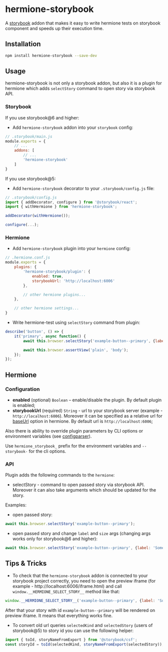 # hermione-storybook

A [storybook](https://github.com/storybookjs/storybook) addon that makes it easy to write hermione tests on storybook component and speeds up their execution time.

## Installation

```bash
npm install hermione-storybook --save-dev
```

## Usage

hermione-storybook is not only a storybook addon, but also it is a plugin for hermione which adds `selectStory` command to open story via storybook API.

### Storybook

If you use storybook@6 and higher:

* Add `hermione-storybook` addon into your `storybook` config:

```js
// .storybook/main.js
module.exports = {
    // ...
    addons: [
        // ...
        'hermione-storybook'
    ]
}
```

If you use storybook@5:

* Add `hermione-storybook` decorator to your `.storybook/config.js` file:

```js
// .storybook/config.js
import { addDecorator, configure } from '@storybook/react';
import { withHermione } from 'hermione-storybook';

addDecorator(withHermione());

configure(...);
```

### Hermione

* Add `hermione-storybook` plugin into your `hermione` config:
```js
// .hermione.conf.js
module.exports = {
    plugins: {
        'hermione-storybook/plugin': {
            enabled: true,
            storybookUrl: 'http://localhost:6006'
        },

        // other hermione plugins...
    },

    // other hermione settings...
}
```

* Write hermione-test using `selectStory` command from plugin:

```js
describe('button', () => {
    it('primary', async function() {
        await this.browser.selectStory('example-button--primary', {label: 'New button label'}); // second parameter with `args` works only for storybook@6 and higher

        await this.browser.assertView('plain', 'body');
    });
});
```

## Hermione

### Configuration

* **enabled** (optional) `Boolean` – enable/disable the plugin. By default plugin is enabled;
* **storybookUrl** (required) `String` - url to your storybook server (example - `http://localhost:6006`). Moreover it can be specified as a relative url for [baseUrl](https://github.com/gemini-testing/hermione#baseurl) option in hermione. By default url is `http://localhost:6006`;

Also there is ability to override plugin parameters by CLI options or environment variables (see [configparser](https://github.com/gemini-testing/configparser)).

Use `hermione_storybook_` prefix for the environment variables and `--storybook-` for the cli options.

### API

Plugin adds the following commands to the `hermione`:

* selectStory - command to open passed story via storybook API. Moreover it can also take arguments which should be updated for the story.

Examples:

* open passed story:

```js
await this.browser.selectStory('example-button--primary');
```

* open passed story and change `label` and `size` args (changing args works only for storybook@6 and higher):

```js
await this.browser.selectStory('example-button--primary', {label: 'Some label', size: 'large'});
```

## Tips & Tricks

* To check that the `hermione-storybook` addon is connected to your storybook project correctly, you need to open the preview iframe (for example - http://localhost:6006/iframe.html) and call `window.__HERMIONE_SELECT_STORY__` method like that:

```js
window.__HERMIONE_SELECT_STORY__('example-button--primary', {label: 'Some label'});
```

After that your story with id `example-button--primary` will be rendered on preview iframe. It means that everything works fine.

* To convert old url queries `selectedKind` and `selectedStory` (users of storybook@5) to story id you can use the following helper:

```js
import { toId, storyNameFromExport } from '@storybook/csf';
const storyId = toId(selectedKind, storyNameFromExport(selectedStory));
```
